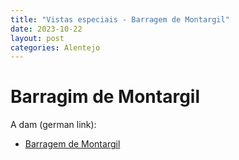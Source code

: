 ```yaml
---
title: "Vistas especiais - Barragem de Montargil"
date: 2023-10-22
layout: post
categories: Alentejo
---
```


# Barragim de Montargil

A dam (german link):

* [Barragem de Montargil](https://de.wikipedia.org/wiki/Talsperre_Montargil)
